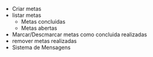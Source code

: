 - Criar metas
- listar metas
   - Metas concluidas
   - Metas abertas
- Marcar/Descmarcar metas como concluida realizadas
- remover metas realizadas
- Sistema de Mensagens